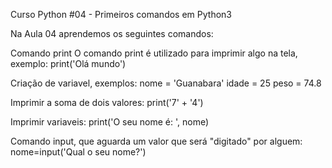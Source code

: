 Curso Python #04 - Primeiros comandos em Python3

Na Aula 04 aprendemos os seguintes comandos:

Comando print
O comando print é utilizado para imprimir algo na tela, exemplo:
print('Olá mundo')

Criação de variavel, exemplos:
nome = 'Guanabara'
idade = 25
peso = 74.8

Imprimir a soma de dois valores:
print('7' + '4')

Imprimir variaveis:
print('O seu nome é: ', nome)

Comando input, que aguarda um valor que será "digitado" por alguem:
nome=input('Qual o seu nome?')